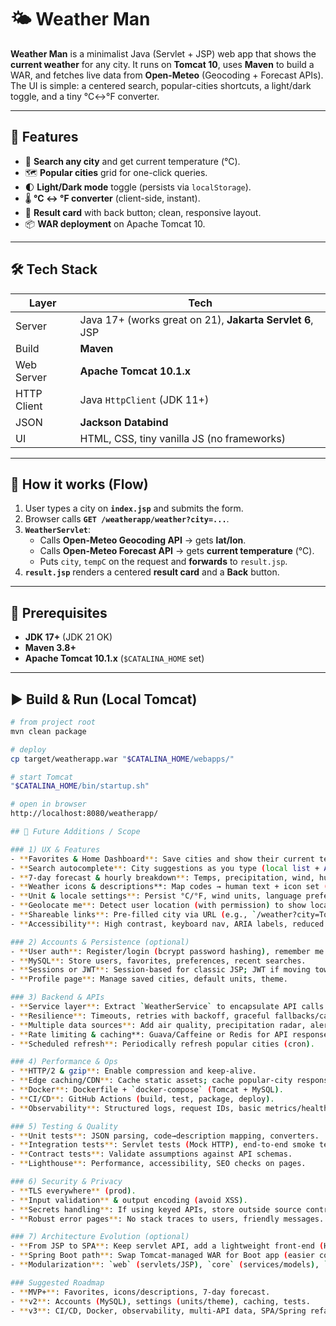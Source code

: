 # 🌤️ Weather Man
**Weather Man** is a minimalist Java (Servlet + JSP) web app that shows the **current weather** for any city. It runs on **Tomcat 10**, uses **Maven** to build a WAR, and fetches live data from **Open-Meteo** (Geocoding + Forecast APIs). The UI is simple: a centered search, popular-cities shortcuts, a light/dark toggle, and a tiny °C↔°F converter.

---

## 🚀 Features
- 🔎 **Search any city** and get current temperature (°C).
- 🗺️ **Popular cities** grid for one-click queries.
- 🌓 **Light/Dark mode** toggle (persists via `localStorage`).
- 🌡️ **°C ↔ °F converter** (client-side, instant).
- 🧩 **Result card** with back button; clean, responsive layout.
- 📦 **WAR deployment** on Apache Tomcat 10.

---

## 🛠 Tech Stack
Layer | Tech
---|---
Server | Java 17+ (works great on 21), **Jakarta Servlet 6**, JSP
Build | **Maven**
Web Server | **Apache Tomcat 10.1.x**
HTTP Client | Java `HttpClient` (JDK 11+)
JSON | **Jackson Databind**
UI | HTML, CSS, tiny vanilla JS (no frameworks)

---

## 🧠 How it works (Flow)
1. User types a city on **`index.jsp`** and submits the form.
2. Browser calls **`GET /weatherapp/weather?city=...`**.
3. **`WeatherServlet`**:
   - Calls **Open-Meteo Geocoding API** → gets **lat/lon**.
   - Calls **Open-Meteo Forecast API** → gets **current temperature** (°C).
   - Puts `city`, `tempC` on the request and **forwards** to `result.jsp`.
4. **`result.jsp`** renders a centered **result card** and a **Back** button.


---

## 🔧 Prerequisites
- **JDK 17+** (JDK 21 OK)
- **Maven 3.8+**
- **Apache Tomcat 10.1.x** (`$CATALINA_HOME` set)

---

## ▶️ Build & Run (Local Tomcat)
```bash
# from project root
mvn clean package

# deploy
cp target/weatherapp.war "$CATALINA_HOME/webapps/"

# start Tomcat
"$CATALINA_HOME/bin/startup.sh"

# open in browser
http://localhost:8080/weatherapp/

## 🔭 Future Additions / Scope

### 1) UX & Features
- **Favorites & Home Dashboard**: Save cities and show their current temps at a glance.
- **Search autocomplete**: City suggestions as you type (local list + API lookups).
- **7-day forecast & hourly breakdown**: Temps, precipitation, wind, humidity, sunrise/sunset.
- **Weather icons & descriptions**: Map codes → human text + icon set (clear, rain, etc.).
- **Unit & locale settings**: Persist °C/°F, wind units, language preferences.
- **Geolocate me**: Detect user location (with permission) to show local weather.
- **Shareable links**: Pre-filled city via URL (e.g., `/weather?city=Tokyo`).
- **Accessibility**: High contrast, keyboard nav, ARIA labels, reduced motion.

### 2) Accounts & Persistence (optional)
- **User auth**: Register/login (bcrypt password hashing), remember me.
- **MySQL**: Store users, favorites, preferences, recent searches.
- **Sessions or JWT**: Session-based for classic JSP; JWT if moving toward APIs.
- **Profile page**: Manage saved cities, default units, theme.

### 3) Backend & APIs
- **Service layer**: Extract `WeatherService` to encapsulate API calls & mapping.
- **Resilience**: Timeouts, retries with backoff, graceful fallbacks/caching.
- **Multiple data sources**: Add air quality, precipitation radar, alerts.
- **Rate limiting & caching**: Guava/Caffeine or Redis for API responses.
- **Scheduled refresh**: Periodically refresh popular cities (cron).

### 4) Performance & Ops
- **HTTP/2 & gzip**: Enable compression and keep-alive.
- **Edge caching/CDN**: Cache static assets; cache popular-city responses.
- **Docker**: Dockerfile + `docker-compose` (Tomcat + MySQL).
- **CI/CD**: GitHub Actions (build, test, package, deploy).
- **Observability**: Structured logs, request IDs, basic metrics/health endpoint.

### 5) Testing & Quality
- **Unit tests**: JSON parsing, code→description mapping, converters.
- **Integration tests**: Servlet tests (Mock HTTP), end-to-end smoke tests.
- **Contract tests**: Validate assumptions against API schemas.
- **Lighthouse**: Performance, accessibility, SEO checks on pages.

### 6) Security & Privacy
- **TLS everywhere** (prod).
- **Input validation** & output encoding (avoid XSS).
- **Secrets handling**: If using keyed APIs, store outside source control.
- **Robust error pages**: No stack traces to users, friendly messages.

### 7) Architecture Evolution (optional)
- **From JSP to SPA**: Keep servlet API, add a lightweight front-end (HTMX/Alpine/Vanilla).
- **Spring Boot path**: Swap Tomcat-managed WAR for Boot app (easier config, testing).
- **Modularization**: `web` (servlets/JSP), `core` (services/models), `infra` (HTTP, cache).

### Suggested Roadmap
- **MVP+**: Favorites, icons/descriptions, 7-day forecast.
- **v2**: Accounts (MySQL), settings (units/theme), caching, tests.
- **v3**: CI/CD, Docker, observability, multi-API data, SPA/Spring refactor.

